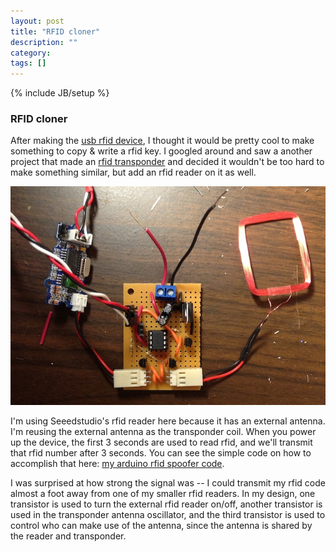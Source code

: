 ```yaml
---
layout: post
title: "RFID cloner"
description: ""
category: 
tags: []
---
```

{% include JB/setup %}

### RFID cloner

After making the [usb rfid device](/2012/12/02/making-a-usb-device/), I thought it would be pretty cool to make something
to copy & write a rfid key.  I googled around and saw a another project that made an [rfid transponder](http://wiki.smallroom.net/doku.php?id=terd:projects:rfidspoofer) and decided it wouldn't
be too hard to make something similar, but add an rfid reader on it as well.

<img src="/images/rfid_spoofer.jpg">

I'm using Seeedstudio's rfid reader here because it has an external antenna.  I'm reusing the external antenna as the
transponder coil.  When you power up the device, the first 3 seconds are used to read rfid, and we'll transmit that
rfid number after 3 seconds.  You can see the simple code on how to accomplish that here: [my arduino rfid spoofer code](https://github.com/deanmao/rfid_spoofer).

I was surprised at how strong the signal was -- I could transmit my rfid code almost a foot away from one of my smaller
rfid readers.  In my design, one transistor is used to turn the external rfid reader on/off, another transistor is used
in the transponder antenna oscillator, and the third transistor is used to control who can make use of the antenna, since
the antenna is shared by the reader and transponder.  
